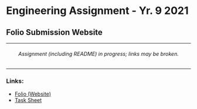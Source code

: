 # Engineering Assignment - Yr. 9 2021
## Folio Submission Website

---
<h6 align="center">Assignment (including README) in progress; links may be broken.</h6>

---
### Links:
* [Folio (Website)](https://turnipguy30.github.io/Engineering-Folio)
* [Task Sheet](https://github.com/TurnipGuy30/Engineering-Folio/raw/main/Task%20Sheet.pdf)
